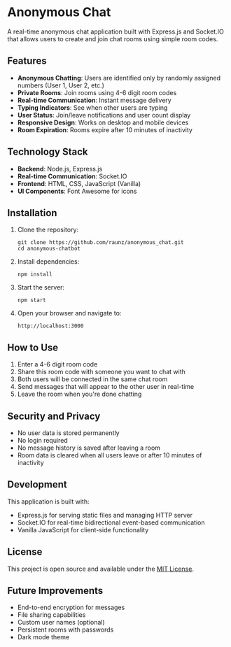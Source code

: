 # Anonymous Chat

A real-time anonymous chat application built with Express.js and Socket.IO that allows users to create and join chat rooms using simple room codes.

## Features

- **Anonymous Chatting**: Users are identified only by randomly assigned numbers (User 1, User 2, etc.)
- **Private Rooms**: Join rooms using 4-6 digit room codes
- **Real-time Communication**: Instant message delivery
- **Typing Indicators**: See when other users are typing
- **User Status**: Join/leave notifications and user count display
- **Responsive Design**: Works on desktop and mobile devices
- **Room Expiration**: Rooms expire after 10 minutes of inactivity

## Technology Stack

- **Backend**: Node.js, Express.js
- **Real-time Communication**: Socket.IO
- **Frontend**: HTML, CSS, JavaScript (Vanilla)
- **UI Components**: Font Awesome for icons

## Installation

1. Clone the repository:
   ```
   git clone https://github.com/raunz/anonymous_chat.git
   cd anonymous-chatbot
   ```

2. Install dependencies:
   ```
   npm install
   ```

3. Start the server:
   ```
   npm start
   ```

4. Open your browser and navigate to:
   ```
   http://localhost:3000
   ```

## How to Use

1. Enter a 4-6 digit room code
2. Share this room code with someone you want to chat with
3. Both users will be connected in the same chat room
4. Send messages that will appear to the other user in real-time
5. Leave the room when you're done chatting

## Security and Privacy

- No user data is stored permanently
- No login required
- No message history is saved after leaving a room
- Room data is cleared when all users leave or after 10 minutes of inactivity

## Development

This application is built with:
- Express.js for serving static files and managing HTTP server
- Socket.IO for real-time bidirectional event-based communication
- Vanilla JavaScript for client-side functionality

## License

This project is open source and available under the [MIT License](LICENSE).

## Future Improvements

- End-to-end encryption for messages
- File sharing capabilities
- Custom user names (optional)
- Persistent rooms with passwords
- Dark mode theme
